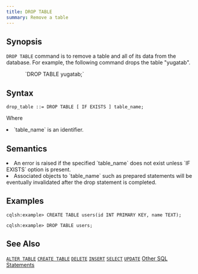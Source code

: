 ```yaml
---
title: DROP TABLE
summary: Remove a table
---
```

<style>
table {
  float: left;
}
#psyn {
  text-indent: 50px;
}
#ptodo {
  color: red
}
</style>

## Synopsis
`DROP TABLE` command is to remove a table and all of its data from the database. For example, the following command drops the table "yugatab".
<p id=psyn>`DROP TABLE yugatab;`</p>

## Syntax
```
drop_table ::= DROP TABLE [ IF EXISTS ] table_name;
```
Where
  <li>`table_name` is an identifier.</li>

## Semantics

<li>An error is raised if the specified `table_name` does not exist unless `IF EXISTS` option is present.</li>
<li>Associated objects to `table_name` such as prepared statements will be eventually invalidated after the drop statement is completed.</li>

## Examples

```
cqlsh:example> CREATE TABLE users(id INT PRIMARY KEY, name TEXT);

cqlsh:example> DROP TABLE users;
```

## See Also

[`ALTER TABLE`](../ddl_alter_table)
[`CREATE TABLE`](../ddl_create_table)
[`DELETE`](../dml_delete)
[`INSERT`](../dml_insert)
[`SELECT`](../dml_select)
[`UPDATE`](../dml_update)
[Other SQL Statements](..)
